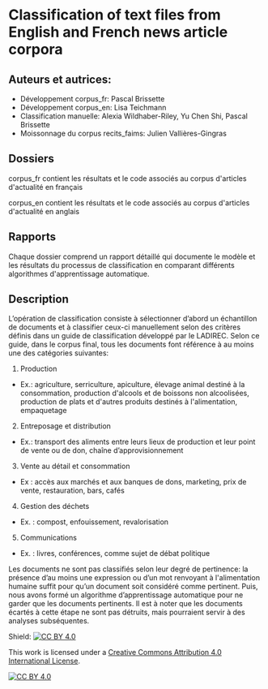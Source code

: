# Classification of text files from English and French news article corpora

## Auteurs et autrices:
* Développement corpus_fr: Pascal Brissette
* Développement corpus_en: Lisa Teichmann
* Classification manuelle: Alexia Wildhaber-Riley, Yu Chen Shi, Pascal Brissette
* Moissonnage du corpus recits_faims: Julien Vallières-Gingras

## Dossiers
corpus_fr contient les résultats et le code associés au corpus d'articles d'actualité en français

corpus_en contient les résultats et le code associés au corpus d'articles d'actualité en anglais

## Rapports
Chaque dossier comprend un rapport détaillé qui documente le modèle et les résultats du processus de classification en comparant différents algorithmes d'apprentissage automatique.

## Description
L’opération de classification consiste à sélectionner d’abord un échantillon de documents et à classifier ceux-ci manuellement selon des critères définis dans un guide de classification développé par le LADIREC. Selon ce guide, dans le corpus final, tous les documents font référence à au moins une des catégories suivantes:

1.	Production
*	Ex.: agriculture, serriculture, apiculture, élevage animal destiné à la consommation, production d'alcools et de boissons non alcoolisées, production de plats et d'autres produits destinés à l'alimentation, empaquetage
2.	Entreposage et distribution
*	Ex.: transport des aliments entre leurs lieux de production et leur point de vente ou de don, chaîne d’approvisionnement
3.	Vente au détail et consommation
*	Ex : accès aux marchés et aux banques de dons, marketing, prix de vente, restauration, bars, cafés
4.	Gestion des déchets
*	Ex. : compost, enfouissement, revalorisation
5.	Communications
*	Ex. : livres, conférences, comme sujet de débat politique

Les documents ne sont pas classifiés selon leur degré de pertinence: la présence d’au moins une expression ou d’un mot renvoyant à l'alimentation humaine suffit pour qu’un document soit considéré comme pertinent. Puis, nous avons formé un algorithme d’apprentissage automatique pour ne garder que les documents pertinents. Il est à noter que les documents écartés à cette étape ne sont pas détruits, mais pourraient servir à des analyses subséquentes.

Shield: [![CC BY 4.0][cc-by-shield]][cc-by]

This work is licensed under a
[Creative Commons Attribution 4.0 International License][cc-by].

[![CC BY 4.0][cc-by-image]][cc-by]

[cc-by]: http://creativecommons.org/licenses/by/4.0/
[cc-by-image]: https://i.creativecommons.org/l/by/4.0/88x31.png
[cc-by-shield]: https://img.shields.io/badge/License-CC%20BY%204.0-lightgrey.svg

